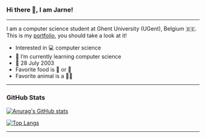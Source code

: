 ### Hi there 👋, I am Jarne!

---

I am a computer science student at Ghent University (UGent), Belgium 🇧🇪. 
This is my [portfolio](https://jarneclauw.vercel.app), you should take a look at it! 

- Interested in 💻 computer science
- 🌱 I’m currently learning computer science
- 🎂 28 July 2003
- Favorite food is 🍔 or 🍕
- Favorite animal is a 🐻‍❄️

---

### GitHub Stats

[![Anurag's GitHub stats](https://github-readme-stats.vercel.app/api?username=jarneclauw&theme=dracula)](https://github.com/anuraghazra/github-readme-stats)

[![Top Langs](https://github-readme-stats.vercel.app/api/top-langs/?username=jarneclauw&theme=dracula)](https://github.com/anuraghazra/github-readme-stats)

---

